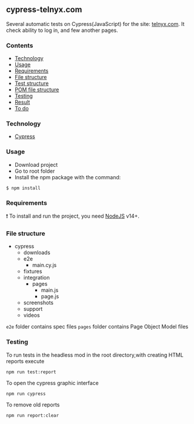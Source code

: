 ## cypress-telnyx.com
Several automatic tests on Cypress(JavaScript) for the site: [telnyx.com](https://telnyx.com/). It check ability to log in, and few another pages.
### Contents
- [Technology](#Technology)
- [Usage](#Usage)
- [Requirements](#Requirements)
- [File structure](#file-structure)
- [Test structure](#test-structure)
- [POM file structure](#pom-file-structure)
- [Testing](#Testing)
- [Result](#Result)
- [To do](#to-do)

### Technology
- [Cypress](https://docs.cypress.io/)

### Usage
- Download project
- Go to root folder
- Install the npm package with the command:

```
$ npm install
```

### Requirements
 :exclamation: To install and run the project, you need [NodeJS](https://nodejs.org/) v14+.

### File structure
- cypress   
    - downloads   
    - e2e 
        - main.cy.js
    - fixtures  
    - integration  
        - pages
            - main.js
            - page.js
    - screenshots  
    - support  
    - videos

`e2e` folder contains spec files
`pages` folder contains Page Object Model files

### Testing
To run tests in the headless mod in the root directory,with creating HTML reports execute
```
npm run test:report
```
To open the cypress graphic interface
```
npm run cypress
```
To remove old reports
```
npm run report:clear
```
